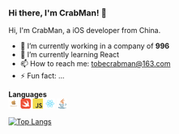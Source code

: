 ### Hi there, I'm CrabMan! 👋

<!--
**CrabMen/CrabMen** is a ✨ _special_ ✨ repository because its `README.md` (this file) appears on your GitHub profile.
Here are some ideas to get you started:
-->

Hi, I'm CrabMan, a iOS developer from China.


- 🔭 I’m currently working in a company of **996**
- 🌱 I’m currently learning React
- 📫 How to reach me: tobecrabman@163.com
- ⚡ Fun fact: ...

**Languages**  
<code><img height="20" src="https://raw.githubusercontent.com/github/explore/80688e429a7d4ef2fca1e82350fe8e3517d3494d/topics/objective-c/objective-c.png"></code>
<code><img height="20" src="https://raw.githubusercontent.com/github/explore/80688e429a7d4ef2fca1e82350fe8e3517d3494d/topics/swift/swift.png"></code>
<code><img height="20" src="https://raw.githubusercontent.com/github/explore/80688e429a7d4ef2fca1e82350fe8e3517d3494d/topics/javascript/javascript.png"></code>
<code><img height="20" src="https://raw.githubusercontent.com/github/explore/80688e429a7d4ef2fca1e82350fe8e3517d3494d/topics/react-native/react-native.png"></code>
<code><img height="20" src="https://raw.githubusercontent.com/github/explore/80688e429a7d4ef2fca1e82350fe8e3517d3494d/topics/java/java.png"></code>

[![Top Langs](https://github-readme-stats.vercel.app/api/top-langs/?username=CrabMen)](https://github.com/anuraghazra/github-readme-stats)
